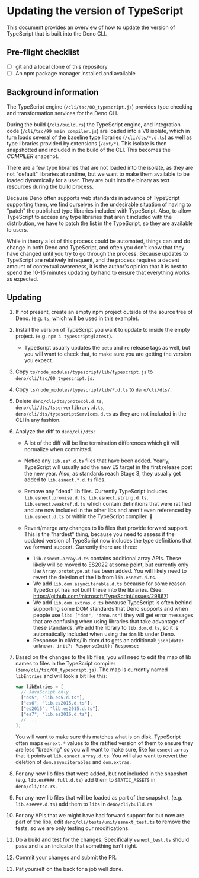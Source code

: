 # Updating the version of TypeScript

This document provides an overview of how to update the version of TypeScript
that is built into the Deno CLI.

## Pre-flight checklist

- [ ] git and a local clone of this repository
- [ ] An npm package manager installed and available

## Background information

The TypeScript engine (`/cli/tsc/00_typescript.js`) provides type checking and
transformation services for the Deno CLI.

During the build (`/cli/build.rs`) the TypeScript engine, and integration code
(`/cli/tsc/99_main_compiler.js`) are loaded into a V8 isolate, which in turn
loads several of the baseline type libraries (`/cli/dts/*.d.ts`) as well as type
libraries provided by extensions (`/ext/*`). This isolate is then snapshotted
and included in the build of the CLI. This becomes the _COMPILER_ snapshot.

There are a few type libraries that are not loaded into the isolate, as they are
not "default" libraries at runtime, but we want to make them available to be
loaded dynamically for a user. They are built into the binary as text resources
during the build process.

Because Deno often supports web standards in advance of TypeScript supporting
them, we find ourselves in the undesirable situation of having to "patch" the
published type libraries included with TypeScript. Also, to allow TypeScript to
access any type libraries that aren't included with the distribution, we have to
patch the list in the TypeScript, so they are available to users.

While in theory a lot of this process could be automated, things can and do
change in both Deno and TypeScript, and often you don't know that they have
changed until you try to go through the process. Because updates to TypeScript
are relatively infrequent, and the process requires a decent amount of
contextual awareness, it is the author's opinion that it is best to spend the
10-15 minutes updating by hand to ensure that everything works as expected.

## Updating

1. If not present, create an empty npm project outside of the source tree of
   Deno. (e.g. `ts`, which will be used in this example).
2. Install the version of TypeScript you want to update to inside the empty
   project. (e.g. `npm i typescript@latest`).

   - TypeScript usually updates the `beta` and `rc` release tags as well, but
     you will want to check that, to make sure you are getting the version you
     expect.

3. Copy `ts/node_modules/typescript/lib/typescript.js` to
   `deno/cli/tsc/00_typescript.js`.
4. Copy `ts/node_modules/typescript/lib/*.d.ts` to `deno/cli/dts/`.
5. Delete `deno/cli/dts/protocol.d.ts`, `deno/cli/dts/tsserverlibrary.d.ts`,
   `deno/cli/dts/typescriptServices.d.ts` as they are not included in the CLI in
   any fashion.
6. Analyze the diff to `deno/cli/dts`:

   - A lot of the diff will be line termination differences which git will
     normalize when committed.
   - Notice any `lib.es*.d.ts` files that have been added. Yearly, TypeScript
     will usually add the new ES target in the first release post the new year.
     Also, as standards reach Stage 3, they usually get added to
     `lib.esnext.*.d.ts` files.
   - Remove any "dead" lib files. Currently TypeScript includes
     `lib.esnext.promise.d.ts`, `lib.esnext.string.d.ts`,
     `lib.esnext.weakref.d.ts` which contain definitions that were ratified and
     are now included in the other libs and aren't even referenced by
     `lib.esnext.d.ts` or within the TypeScript compiler. 🤷
   - Revert/merge any changes to lib files that provide forward support. This is
     the "hardest" thing, because you need to assess if the updated version of
     TypeScript now includes the type definitions that we forward support.
     Currently there are three:

     - `lib.esnext.array.d.ts` contains additional array APIs. These likely will
       be moved to ES2022 at some point, but currently only the
       `Array.prototype.at` has been added. You will likely need to revert the
       deletion of the lib from `lib.esnext.d.ts`.
     - We add `lib.dom.asynciterable.d.ts` because for some reason TypeScript
       has not built these into the libraries. (See:
       https://github.com/microsoft/TypeScript/issues/29867)
     - We add `lib.dom.extras.d.ts` because TypeScript is often behind
       supporting some DOM standards that Deno supports and when people use
       `lib: ["dom", "deno.ns"]` they will get error messages that are confusing
       when using libraries that take advantage of these standards. We add the
       library to `lib.dom.d.ts`, so it is automatically included when using the
       `dom` lib under Deno.
     - Response in cli/dts/lib.dom.d.ts gets an additional:
       `json(data: unknown, init?: ResponseInit): Response;`

7. Based on the changes to the lib files, you will need to edit the map of lib
   names to files in the TypeScript compiler (`deno/cli/tsc/00_typescript.js`).
   The map is currently named `libEntries` and will look a bit like this:

   ```js
   var libEntries = [
     // JavaScript only
     ["es5", "lib.es5.d.ts"],
     ["es6", "lib.es2015.d.ts"],
     ["es2015", "lib.es2015.d.ts"],
     ["es7", "lib.es2016.d.ts"],
     // ...
   ];
   ```

   You will want to make sure this matches what is on disk. TypeScript often
   maps `esnext.*` values to the ratified version of them to ensure they are
   less "breaking" so you will want to make sure, like for `esnext.array` that
   it points at `lib.esnext.array.d.ts`. You will also want to revert the
   deletion of `dom.asynciterables` and `dom.extras`.

8. For any new lib files that were added, but not included in the snapshot (e.g.
   `lib.es####.full.d.ts`) add them to `STATIC_ASSETS` in `deno/cli/tsc.rs`.
9. For any new lib files that will be loaded as part of the snapshot, (e.g.
   `lib.es####.d.ts`) add them to `libs` in `deno/cli/build.rs`.
10. For any APIs that we might have had forward support for but now are part of
    the libs, edit `deno/cli/tests/unit/esnext_test.ts` to remove the tests, so
    we are only testing our modifications.
11. Do a build and test for the changes. Specifically `esnext_test.ts` should
    pass and is an indicator that something isn't right.
12. Commit your changes and submit the PR.
13. Pat yourself on the back for a job well done.

